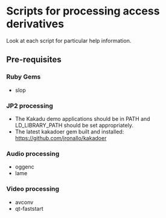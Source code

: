 # Scripts for processing access derivatives

Look at each script for particular help information.

## Pre-requisites

### Ruby Gems

- slop

### JP2 processing

- The Kakadu demo applications should be in PATH and LD_LIBRARY_PATH should be set appropriately.
- The latest kakadoer gem built and installed: https://github.com/jronallo/kakadoer

### Audio processing

- oggenc
- lame

### Video processing

- avconv
- qt-faststart
